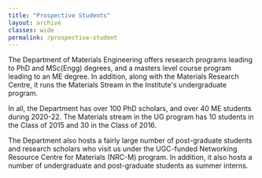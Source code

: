 ```yaml
---
title: "Prospective Students"
layout: archive
classes: wide
permalink: /prospective-student
---
```

The Department of Materials Engineering offers research programs leading to PhD and MSc(Engg) degrees, and a masters level course program leading to an ME degree. In addition, along with the Materials Research Centre, it runs the Materials Stream in the Institute's undergraduate program.

In all, the Department has over 100 PhD scholars, and over 40 ME students during 2020-22. The Materials stream in the UG program has 10 students in the Class of 2015 and 30 in the Class of 2016.

The Department also hosts a fairly large number of post-graduate students and research scholars who visit us under the UGC-funded Networking Resource Centre for Materials (NRC-M) program. In addition, it also hosts a number of undergraduate and post-graduate students as summer interns. 
